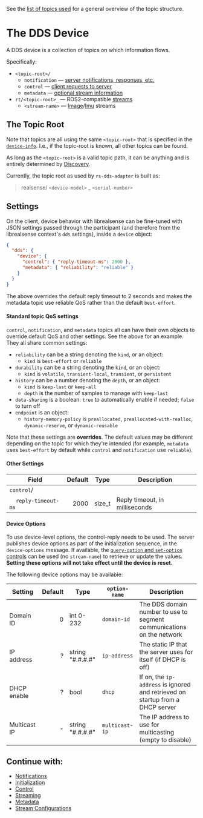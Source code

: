 
See the [list of topics used](../include/realdds/topics/) for a general overview of the topic structure.


# The DDS Device

A DDS device is a collection of topics on which information flows.

Specifically:
* `<topic-root>/`
    * `notification` — [server notifications, responses, etc.](notifications.md)
    * `control` — [client requests to server](control.md)
    * `metadata` — [optional stream information](metadata.md)
* `rt/<topic-root>_` — ROS2-compatible [streams](streaming.md)
    * `<stream-name>` — [Image](https://github.com/ros2/common_interfaces/blob/rolling/sensor_msgs/msg/Image.msg)/[Imu](https://github.com/ros2/common_interfaces/blob/rolling/sensor_msgs/msg/Imu.msg) streams


## The Topic Root

Note that topics are all using the same `<topic-root>` that is specified in the [`device-info`](discovery.md). I.e., if the topic-root is known, all other topics can be found.

As long as the `<topic-root>` is a valid topic path, it can be anything and is entirely determined by [Discovery](discovery.md).

Currently, the topic root as used by `rs-dds-adapter` is built as:
> realsense/ `<device-model>` _ `<serial-number>`


## Settings

On the client, device behavior with librealsense can be fine-tuned with JSON settings passed through the participant (and therefore from the librealsense context's `dds` settings), inside a `device` object:

```JSON
{
  "dds": {
    "device": {
      "control": { "reply-timeout-ms": 2000 },
      "metadata": { "reliability": "reliable" }
    }
  }
}
```

The above overrides the default reply timeout to 2 seconds and makes the metadata topic use reliable QoS rather than the default `best-effort`.

#### Standard topic QoS settings

`control`, `notification`, and `metadata` topics all can have their own objects to override default QoS and other settings. See the above for an example. They all share common settings:

* `reliability` can be a string denoting the `kind`, or an object:
    * `kind` is `best-effort` or `reliable`
* `durability` can be a string denoting the `kind`, or an object:
    * `kind` is `volatile`, `transient-local`, `transient`, or `persistent`
* `history` can be a number denoting the `depth`, or an object:
    * `kind` is `keep-last` or `keep-all`
    * `depth` is the number of samples to manage with `keep-last`
* `data-sharing` is a boolean: `true` to automatically enable if needed; `false` to turn off
* `endpoint` is an object:
    * `history-memory-policy` is `preallocated`, `preallocated-with-realloc`, `dynamic-reserve`, or `dynamic-reusable`

Note that these settings are **overrides**. The default values may be different depending on the topic for which they're intended (for example, `metadata` uses `best-effort` by default while `control` and `notification` use `reliable`).

#### Other Settings

| Field                    | Default | Type    | Description        |
|--------------------------|--------:|---------|--------------------|
| `control`/
| &nbsp;&nbsp;&nbsp;&nbsp;`reply-timeout-ms` |    2000 | size_t  | Reply timeout, in milliseconds

#### Device Options

To use device-level options, the control-reply needs to be used.
The server publishes device options as part of the initialization sequence, in the `device-options` message.
If available, the [`query-option` and `set-option` controls](control.md#query-option--set-option) can be used (no `stream-name`) to retrieve or update the values. **Setting these options will not take effect until the device is reset.**

The following device options may be available:

| Setting        | Default | Type             | `option-name`   | Description          |
|----------------|--------:|------------------|-----------------|---------------|
| Domain ID      |       0 | int 0-232        | `domain-id`     | The DDS domain number to use to segment communications on the network
| IP address     |       ? | string "#.#.#.#" | `ip-address`    | The static IP that the server uses for itself (if DHCP is off)
| DHCP enable    |       ? | bool             | `dhcp`          | If on, the `ip-address` is ignored and retrieved on startup from a DHCP server
| Multicast IP   |       - | string "#.#.#.#" | `multicast-ip` | The IP address to use for multicasting (empty to disable)


## Continue with:

* [Notifications](notifications.md)
* [Initialization](initialization.md)
* [Control](control.md)
* [Streaming](streaming.md)
* [Metadata](metadata.md)
* [Stream Configurations](stream-configurations.md)
